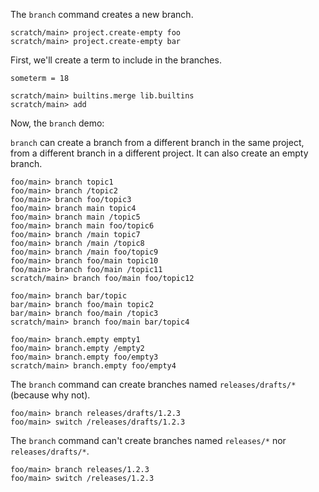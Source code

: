 The `branch` command creates a new branch.

``` ucm :hide
scratch/main> project.create-empty foo
scratch/main> project.create-empty bar
```

First, we'll create a term to include in the branches.

``` unison :hide
someterm = 18
```

``` ucm
scratch/main> builtins.merge lib.builtins
scratch/main> add
```

Now, the `branch` demo:

`branch` can create a branch from a different branch in the same project, from a different branch in a different
project. It can also create an empty branch.

``` ucm
foo/main> branch topic1
foo/main> branch /topic2
foo/main> branch foo/topic3
foo/main> branch main topic4
foo/main> branch main /topic5
foo/main> branch main foo/topic6
foo/main> branch /main topic7
foo/main> branch /main /topic8
foo/main> branch /main foo/topic9
foo/main> branch foo/main topic10
foo/main> branch foo/main /topic11
scratch/main> branch foo/main foo/topic12

foo/main> branch bar/topic
bar/main> branch foo/main topic2
bar/main> branch foo/main /topic3
scratch/main> branch foo/main bar/topic4

foo/main> branch.empty empty1
foo/main> branch.empty /empty2
foo/main> branch.empty foo/empty3
scratch/main> branch.empty foo/empty4
```

The `branch` command can create branches named `releases/drafts/*` (because why not).

``` ucm
foo/main> branch releases/drafts/1.2.3
foo/main> switch /releases/drafts/1.2.3
```

The `branch` command can't create branches named `releases/*` nor `releases/drafts/*`.

``` ucm :error
foo/main> branch releases/1.2.3
foo/main> switch /releases/1.2.3
```

